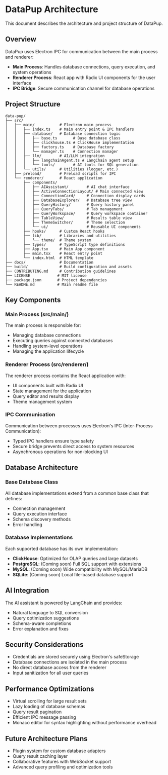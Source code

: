 # DataPup Architecture

This document describes the architecture and project structure of DataPup.

## Overview

DataPup uses Electron IPC for communication between the main process and renderer:

- **Main Process**: Handles database connections, query execution, and system operations
- **Renderer Process**: React app with Radix UI components for the user interface
- **IPC Bridge**: Secure communication channel for database operations

## Project Structure

```
data-pup/
├── src/
│   ├── main/           # Electron main process
│   │   ├── index.ts    # Main entry point & IPC handlers
│   │   ├── database/   # Database connection logic
│   │   │   ├── base.ts       # Base database class
│   │   │   ├── clickhouse.ts # ClickHouse implementation
│   │   │   ├── factory.ts    # Database factory
│   │   │   └── manager.ts    # Connection manager
│   │   ├── llm/        # AI/LLM integration
│   │   │   ├── langchainAgent.ts # LangChain agent setup
│   │   │   └── tools/        # AI tools for SQL generation
│   │   └── utils/      # Utilities (logger, etc.)
│   ├── preload/        # Preload scripts for IPC
│   └── renderer/       # React application
│       ├── components/
│       │   ├── AIAssistant/        # AI chat interface
│       │   ├── ActiveConnectionLayout/ # Main connected view
│       │   ├── ConnectionCard/     # Connection display cards
│       │   ├── DatabaseExplorer/   # Database tree view
│       │   ├── QueryHistory/       # Query history panel
│       │   ├── QueryTabs/          # Tab management
│       │   ├── QueryWorkspace/     # Query workspace container
│       │   ├── TableView/          # Results table view
│       │   ├── ThemeSwitcher/      # Theme selection
│       │   └── ui/                 # Reusable UI components
│       ├── hooks/      # Custom React hooks
│       ├── lib/        # Libraries and utilities
│       │   └── theme/  # Theme system
│       ├── types/      # TypeScript type definitions
│       ├── App.tsx     # Main App component
│       ├── main.tsx    # React entry point
│       └── index.html  # HTML template
├── docs/               # Documentation
├── build/              # Build configuration and assets
├── CONTRIBUTING.md     # Contribution guidelines
├── LICENSE            # MIT license
├── package.json       # Project dependencies
└── README.md          # Main readme file
```

## Key Components

### Main Process (src/main/)

The main process is responsible for:
- Managing database connections
- Executing queries against connected databases
- Handling system-level operations
- Managing the application lifecycle

### Renderer Process (src/renderer/)

The renderer process contains the React application with:
- UI components built with Radix UI
- State management for the application
- Query editor and results display
- Theme management system

### IPC Communication

Communication between processes uses Electron's IPC (Inter-Process Communication):
- Typed IPC handlers ensure type safety
- Secure bridge prevents direct access to system resources
- Asynchronous operations for non-blocking UI

## Database Architecture

### Base Database Class
All database implementations extend from a common base class that defines:
- Connection management
- Query execution interface
- Schema discovery methods
- Error handling

### Database Implementations
Each supported database has its own implementation:
- **ClickHouse**: Optimized for OLAP queries and large datasets
- **PostgreSQL**: (Coming soon) Full SQL support with extensions
- **MySQL**: (Coming soon) Wide compatibility with MySQL/MariaDB
- **SQLite**: (Coming soon) Local file-based database support

## AI Integration

The AI assistant is powered by LangChain and provides:
- Natural language to SQL conversion
- Query optimization suggestions
- Schema-aware completions
- Error explanation and fixes

## Security Considerations

- Credentials are stored securely using Electron's safeStorage
- Database connections are isolated in the main process
- No direct database access from the renderer
- Input sanitization for all user queries

## Performance Optimizations

- Virtual scrolling for large result sets
- Lazy loading of database schemas
- Query result pagination
- Efficient IPC message passing
- Monaco editor for syntax highlighting without performance overhead

## Future Architecture Plans

- Plugin system for custom database adapters
- Query result caching layer
- Collaborative features with WebSocket support
- Advanced query profiling and optimization tools